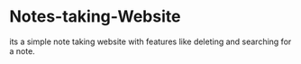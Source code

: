 # Notes-taking-Website

its a simple note taking website with features like deleting and searching for a note.
